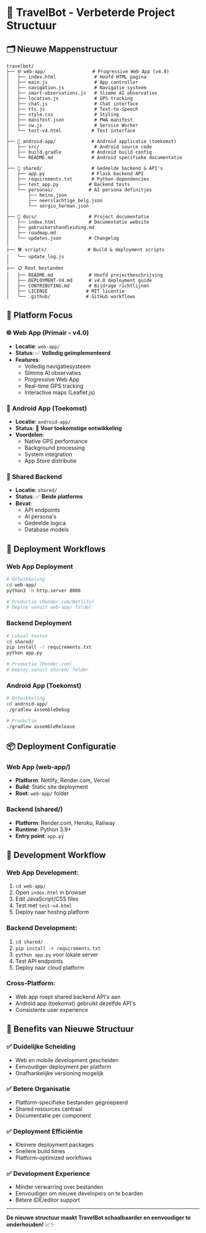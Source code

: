# 📁 TravelBot - Verbeterde Project Structuur

## 🗂️ Nieuwe Mappenstructuur

```
travelbot/
├── 🌐 web-app/                 # Progressive Web App (v4.0)
│   ├── index.html              # Hoofd HTML pagina
│   ├── main.js                 # App controller
│   ├── navigation.js           # Navigatie systeem
│   ├── smart-observations.js   # Slimme AI observaties
│   ├── location.js             # GPS tracking
│   ├── chat.js                 # Chat interface
│   ├── tts.js                  # Text-to-Speech
│   ├── style.css               # Styling
│   ├── manifest.json           # PWA manifest
│   ├── sw.js                   # Service Worker
│   └── test-v4.html           # Test interface
│
├── 📱 android-app/             # Android applicatie (toekomst)
│   ├── src/                    # Android source code
│   ├── build.gradle           # Android build config
│   └── README.md              # Android specifieke documentatie
│
├── 🔄 shared/                  # Gedeelde backend & API's
│   ├── app.py                 # Flask backend API
│   ├── requirements.txt       # Python dependencies
│   ├── test_app.py           # Backend tests
│   └── personas/             # AI persona definitjes
│       ├── heino.json
│       ├── neerslachtige_belg.json
│       └── sergio_herman.json
│
├── 📖 docs/                   # Project documentatie
│   ├── index.html            # Documentatie website
│   ├── gebruikershandleiding.md
│   ├── roadmap.md
│   └── updates.json          # Changelog
│
├── 🛠️ scripts/               # Build & deployment scripts
│   └── update_log.js
│
├── 📋 Root bestanden
│   ├── README.md             # Hoofd projectbeschrijving
│   ├── DEPLOYMENT-V4.md      # v4.0 deployment guide
│   ├── CONTRIBUTING.md       # Bijdrage richtlijnen
│   ├── LICENSE              # MIT licentie
│   └── .github/             # GitHub workflows
```

## 🎯 Platform Focus

### 🌐 **Web App (Primair - v4.0)**
- **Locatie**: `web-app/`
- **Status**: ✅ **Volledig geïmplementeerd**
- **Features**: 
  - Volledig navigatiesysteem
  - Slimme AI observaties  
  - Progressive Web App
  - Real-time GPS tracking
  - Interactive maps (Leaflet.js)

### 📱 **Android App (Toekomst)**
- **Locatie**: `android-app/`
- **Status**: 🚧 **Voor toekomstige ontwikkeling**
- **Voordelen**:
  - Native GPS performance
  - Background processing
  - System integration
  - App Store distributie

### 🔄 **Shared Backend**
- **Locatie**: `shared/`
- **Status**: ✅ **Beide platforms**
- **Bevat**:
  - API endpoints
  - AI persona's
  - Gedeelde logica
  - Database models

## 🚀 Deployment Workflows

### **Web App Deployment**
```bash
# Ontwikkeling
cd web-app/
python3 -m http.server 8000

# Productie (Render.com/Netlify)
# Deploy vanuit web-app/ folder
```

### **Backend Deployment**  
```bash
# Lokaal testen
cd shared/
pip install -r requirements.txt
python app.py

# Productie (Render.com)
# Deploy vanuit shared/ folder
```

### **Android App** (Toekomst)
```bash
# Ontwikkeling
cd android-app/
./gradlew assembleDebug

# Productie
./gradlew assembleRelease
```

## 📦 Deployment Configuratie

### **Web App (web-app/)**
- **Platform**: Netlify, Render.com, Vercel
- **Build**: Static site deployment
- **Root**: `web-app/` folder

### **Backend (shared/)**
- **Platform**: Render.com, Heroku, Railway
- **Runtime**: Python 3.9+
- **Entry point**: `app.py`

## 🔧 Development Workflow

### **Web App Development:**
1. `cd web-app/`
2. Open `index.html` in browser
3. Edit JavaScript/CSS files
4. Test met `test-v4.html`
5. Deploy naar hosting platform

### **Backend Development:**
1. `cd shared/`
2. `pip install -r requirements.txt`
3. `python app.py` voor lokale server
4. Test API endpoints
5. Deploy naar cloud platform

### **Cross-Platform:**
- Web app roept shared backend API's aan
- Android app (toekomst) gebruikt dezelfde API's
- Consistente user experience

## 🎨 Benefits van Nieuwe Structuur

### ✅ **Duidelijke Scheiding**
- Web en mobile development gescheiden
- Eenvoudiger deployment per platform
- Onafhankelijke versioning mogelijk

### ✅ **Betere Organisatie** 
- Platform-specifieke bestanden gegroepeerd
- Shared resources centraal
- Documentatie per component

### ✅ **Deployment Efficiëntie**
- Kleinere deployment packages
- Snellere build times
- Platform-optimized workflows

### ✅ **Development Experience**
- Minder verwarring over bestanden
- Eenvoudiger om nieuwe developers on te boarden  
- Betere IDE/editor support

---

**De nieuwe structuur maakt TravelBot schaalbaarder en eenvoudiger te onderhouden!** 📈✨
